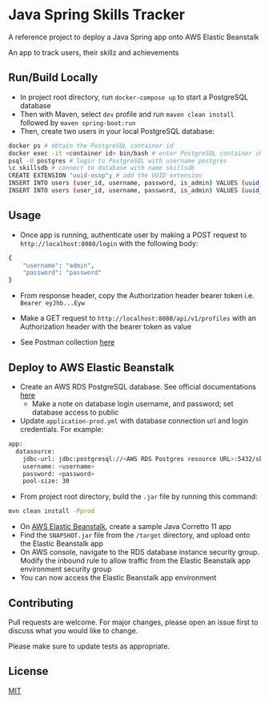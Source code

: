# Java Spring Skills Tracker

A reference project to deploy a Java Spring app onto AWS Elastic Beanstalk

An app to track users, their skillz and achievements 

## Run/Build Locally

- In project root directory, run `docker-compose up` to start a PostgreSQL database
- Then with Maven, select `dev` profile and run `maven clean install` followed by `maven spring-boot:run`
- Then, create two users in your local PostgreSQL database:
```bash
docker ps # obtain the PostgreSQL container id
docker exec -it <container id> bin/bash # enter PostgreSQL container shell
psql -U postgres # login to PostgreSQL with username postgres
\c skillsdb # connect to database with name skillsdb
CREATE EXTENSION "uuid-ossp"; # add the UUID extension
INSERT INTO users (user_id, username, password, is_admin) VALUES (uuid_generate_v4(), 'admin', 'password', TRUE); # creates the admin user
INSERT INTO users (user_id, username, password, is_admin) VALUES (uuid_generate_v4(), 'basic_user', 'password', FALSE); # creates the basic user
```

## Usage  

- Once app is running, authenticate user by making a POST request to `http://localhost:8080/login` with the following body:

```bash
{
    "username": "admin",
    "password": "password"
}
```

- From response header, copy the Authorization header bearer token i.e. `Bearer eyJhb...Eyw`

- Make a GET request to `http://localhost:8080/api/v1/profiles` with an Authorization header with the bearer token as value

- See Postman collection [here](https://www.getpostman.com/collections/b8d3e24049479e11bdbd)

## Deploy to AWS Elastic Beanstalk

- Create an AWS RDS PostgreSQL database. See official documentations [here](https://docs.aws.amazon.com/AmazonRDS/latest/UserGuide/CHAP_GettingStarted.CreatingConnecting.PostgreSQL.html)
   - Make a note on database login username, and password; set database access to public
- Update `application-prod.yml` with database connection url and login credentials. For example:

```bash
app:
  datasource:
    jdbc-url: jdbc:postgresql://<AWS RDS Postgres resource URL>:5432/skillsdb
    username: <username>
    password: <password>
    pool-size: 30
```

- From project root directory, build the `.jar` file by running this command:
```bash
mvn clean install -Pprod
```

- On [AWS Elastic Beanstalk](https://docs.aws.amazon.com/elasticbeanstalk/latest/dg/create_deploy_Java.html), create a sample Java Corretto 11 app
- Find the `SNAPSHOT.jar` file from the `/target` directory, and upload onto the Elastic Beanstalk app
- On AWS console, navigate to the RDS database instance security group. Modify the inbound rule to allow traffic from the Elastic Beanstalk app environment security group
- You can now access the Elastic Beanstalk app environment

## Contributing
Pull requests are welcome. For major changes, please open an issue first to discuss what you would like to change.

Please make sure to update tests as appropriate.

## License
[MIT](https://choosealicense.com/licenses/mit/)



